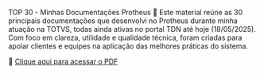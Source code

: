TOP 30 - Minhas Documentações Protheus
📄 Este material reúne as 30 principais documentações que desenvolvi no Protheus durante minha atuação na TOTVS, todas ainda ativas no portal TDN até hoje (18/05/2025). Com foco em clareza, utilidade e qualidade técnica, foram criadas para apoiar clientes e equipes na aplicação das melhores práticas do sistema.

📘 [Clique aqui para acessar o PDF](https://github.com/elaineccordeiro1/Top30_docs/blob/main/Producoes_Tecnicas_Protheus_Elaine_Cristina_Cordeiro_TOP_30.pdf)
